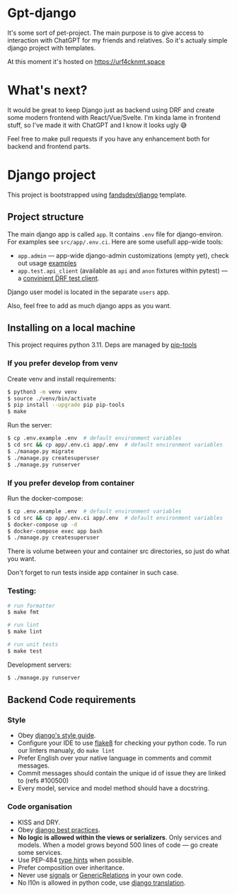 # Gpt-django

It's some sort of pet-project. The main purpose is to give access to interaction with ChatGPT for my friends and relatives.
So it's actualy simple django project with templates. 

At this moment it's hosted on https://urf4cknmt.space

# What's next?

It would be great to keep Django just as backend using DRF and create some modern frontend with React/Vue/Svelte. 
I'm kinda lame in frontend stuff, so I've made it with ChatGPT and I know it looks ugly 😅

Feel free to make pull requests if you have any enhancement both for backend and frontend parts.

# Django project

This project is bootstrapped using [fandsdev/django](http://github.com/fandsdev/django) template.

## Project structure

The main django app is called `app`. It contains `.env` file for django-environ. For examples see `src/app/.env.ci`. Here are some usefull app-wide tools:
* `app.admin` — app-wide django-admin customizations (empty yet), check out usage [examples](https://github.com/f213/django/tree/master/%7B%7Bcookiecutter.project_slug%7D%7D/src/app/admin)
* `app.test.api_client` (available as `api` and `anon` fixtures within pytest) — a [convinient DRF test client](https://github.com/f213/django/blob/master/%7B%7Bcookiecutter.project_slug%7D%7D/src/users/tests/tests_whoami.py#L6-L16).

Django user model is located in the separate `users` app.

Also, feel free to add as much django apps as you want.

## Installing on a local machine
This project requires python 3.11. Deps are managed by [pip-tools](https://github.com/jazzband/pip-tools)

### If you prefer develop from venv

Create venv and install requirements:

```bash
$ python3 -m venv venv
$ source ./venv/bin/activate
$ pip install --upgrade pip pip-tools
$ make
```

Run the server:

```bash
$ cp .env.example .env  # default environment variables
$ cd src && cp app/.env.ci app/.env  # default environment variables
$ ./manage.py migrate
$ ./manage.py createsuperuser
$ ./manage.py runserver
```

### If you prefer develop from container

Run the docker-compose:

```bash
$ cp .env.example .env  # default environment variables
$ cd src && cp app/.env.ci app/.env  # default environment variables
$ docker-compose up -d
$ docker-compose exec app bash
$ ./manage.py createsuperuser
```
There is volume between your and container src directories, so just do what you want.

Don't forget to run tests inside app container in such case.


### Testing:
```bash
# run formatter
$ make fmt

# run lint
$ make lint

# run unit tests
$ make test
```

Development servers:

```bash
$ ./manage.py runserver

```

## Backend Code requirements

### Style

* Obey [django's style guide](https://docs.djangoproject.com/en/dev/internals/contributing/writing-code/coding-style/#model-style).
* Configure your IDE to use [flake8](https://pypi.python.org/pypi/flake8) for checking your python code. To run our linters manualy, do `make lint`
* Prefer English over your native language in comments and commit messages.
* Commit messages should contain the unique id of issue they are linked to (refs #100500)
* Every model, service and model method should have a docstring.

### Code organisation

* KISS and DRY.
* Obey [django best practices](http://django-best-practices.readthedocs.io/en/latest/index.html).
* **No logic is allowed within the views or serializers**. Only services and models. When a model grows beyond 500 lines of code — go create some services.
* Use PEP-484 [type hints](https://www.python.org/dev/peps/pep-0484/) when possible.
* Prefer composition over inheritance.
* Never use [signals](https://docs.djangoproject.com/en/dev/topics/signals/) or [GenericRelations](https://docs.djangoproject.com/en/dev/ref/contrib/contenttypes/) in your own code.
* No l10n is allowed in python code, use [django translation](https://docs.djangoproject.com/en/dev/topics/i18n/translation/).
